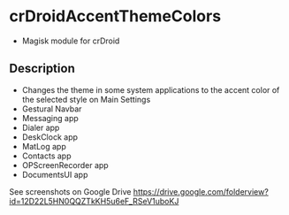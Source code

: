 # crDroidAccentThemeColors
- Magisk module for crDroid

## Description
- Changes the theme in some system applications to the accent color of the selected style on Main Settings
- Gestural Navbar
- Messaging app
- Dialer app
- DeskClock app
- MatLog app
- Contacts app
- OPScreenRecorder app
- DocumentsUI app

See screenshots on Google Drive https://drive.google.com/folderview?id=12D22L5HN0QQZTkKH5u6eF_RSeV1uboKJ
